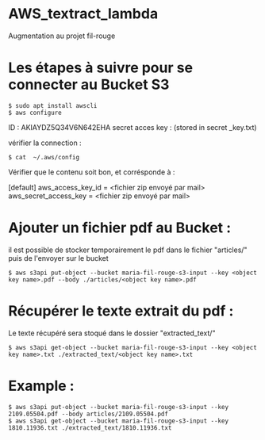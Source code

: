 # AWS_textract_lambda
Augmentation au projet fil-rouge




# Les étapes à suivre pour se connecter au Bucket S3


    $ sudo apt install awscli
    $ aws configure

ID : AKIAYDZ5Q34V6N642EHA
secret acces key : (stored in secret _key.txt)

vérifier la connection :

    $ cat  ~/.aws/config
    
Vérifier que le contenu soit bon, et corrésponde à :

[default]
aws_access_key_id = <fichier zip envoyé par mail>
aws_secret_access_key = <fichier zip envoyé par mail>

# Ajouter un fichier pdf au Bucket :
il est possible de stocker temporairement le pdf dans le fichier "articles/" puis de l'envoyer sur le bucket

    $ aws s3api put-object --bucket maria-fil-rouge-s3-input --key <object key name>.pdf --body ./articles/<object key name>.pdf

# Récupérer le texte extrait du pdf :
Le texte récupéré sera stoqué dans le dossier "extracted_text/"

    $ aws s3api get-object --bucket maria-fil-rouge-s3-input --key <object key name>.txt ./extracted_text/<object key name>.txt

# Example :

    $ aws s3api put-object --bucket maria-fil-rouge-s3-input --key 2109.05504.pdf --body articles/2109.05504.pdf
    $ aws s3api get-object --bucket maria-fil-rouge-s3-input --key 1810.11936.txt ./extracted_text/1810.11936.txt
    
